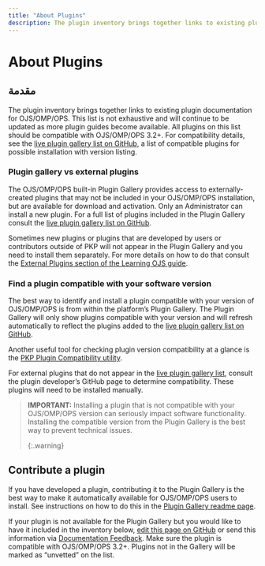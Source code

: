 ```yaml
---
title: "About Plugins"
description: The plugin inventory brings together links to existing plugin documentation for OJS/OMP/OPS. This list is not exhaustive and will continue to be updated as more plugin guides become available.
---
```


# About Plugins

## مقدمة

The plugin inventory brings together links to existing plugin documentation for OJS/OMP/OPS. This list is not exhaustive and will continue to be updated as more plugin guides become available. All plugins on this list should be compatible with OJS/OMP/OPS 3.2+. For compatibility details, see the [live plugin gallery list on GitHub](https://github.com/pkp/plugin-gallery/blob/main/plugins.xml), a list of compatible plugins for possible installation with version listing.

### Plugin gallery vs external plugins

The OJS/OMP/OPS built-in Plugin Gallery provides access to externally-created plugins that may not be included in your OJS/OMP/OPS installation, but are available for download and activation. Only an Administrator can install a new plugin. For a full list of plugins included in the Plugin Gallery consult the [live plugin gallery list on GitHub](https://github.com/pkp/plugin-gallery/blob/main/plugins.xml).

Sometimes new plugins or plugins that are developed by users or contributors outside of PKP will not appear in the Plugin Gallery and you need to install them separately. For more details on how to do that consult the [External Plugins section of the Learning OJS guide](https://docs.pkp.sfu.ca/learning-ojs/en/settings-website#external-plugins).

### Find a plugin compatible with your software version

The best way to identify and install a plugin compatible with your version of OJS/OMP/OPS is from within the platform’s Plugin Gallery. The Plugin Gallery will only show plugins compatible with your version and will refresh automatically to reflect the plugins added to the [live plugin gallery list on GitHub](https://github.com/pkp/plugin-gallery/blob/main/plugins.xml).

Another useful tool for checking plugin version compatibility at a glance is the [PKP Plugin Compatibility utility](https://pkp.github.io/plugin-compatibility/index.html).

For external plugins that do not appear in the [live plugin gallery list](https://github.com/pkp/plugin-gallery/blob/main/plugins.xml), consult the plugin developer’s GitHub page to determine compatibility. These plugins will need to be installed manually.

> **IMPORTANT:**  Installing a plugin that is not compatible with your OJS/OMP/OPS version can seriously impact software functionality. Installing the compatible version from the Plugin Gallery is the best way to prevent technical issues. 
> 
> {:.warning}

## Contribute a plugin

If you have developed a plugin, contributing it to the Plugin Gallery is the best way to make it automatically available for OJS/OMP/OPS users to install. See instructions on how to do this in the [Plugin Gallery readme page](https://github.com/pkp/plugin-gallery).

If your plugin is not available for the Plugin Gallery but you would like to have it included in the inventory below, [edit this page on GitHub](https://github.com/pkp/pkp-docs/tree/plugin-inventory/plugin-inventory) or send this information via [Documentation Feedback](https://pkp.sfu.ca/documentation-feedback/). Make sure the plugin is compatible with OJS/OMP/OPS 3.2+. Plugins not in the Gallery will be marked as “unvetted” on the list.
